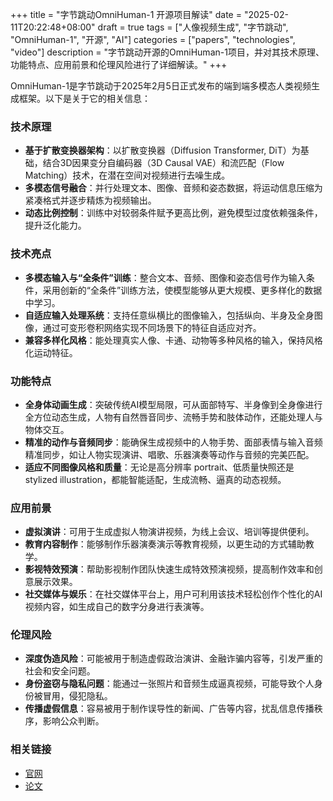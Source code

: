 +++
title = "字节跳动OmniHuman-1 开源项目解读"
date = "2025-02-11T20:22:48+08:00"
draft = true
tags = ["人像视频生成", "字节跳动", "OmniHuman-1", "开源", "AI"]
categories = ["papers", "technologies", "video"]
description = "字节跳动开源的OmniHuman-1项目，并对其技术原理、功能特点、应用前景和伦理风险进行了详细解读。"
+++

OmniHuman-1是字节跳动于2025年2月5日正式发布的端到端多模态人类视频生成框架。以下是关于它的相关信息：

### 技术原理

- **基于扩散变换器架构**：以扩散变换器（Diffusion Transformer, DiT）为基础，结合3D因果变分自编码器（3D Causal VAE）和流匹配（Flow Matching）技术，在潜在空间对视频进行去噪生成。
- **多模态信号融合**：并行处理文本、图像、音频和姿态数据，将运动信息压缩为紧凑格式并逐步精炼为视频输出。
- **动态比例控制**：训练中对较弱条件赋予更高比例，避免模型过度依赖强条件，提升泛化能力。

### 技术亮点

- **多模态输入与“全条件”训练**：整合文本、音频、图像和姿态信号作为输入条件，采用创新的“全条件”训练方法，使模型能够从更大规模、更多样化的数据中学习。
- **自适应输入处理系统**：支持任意纵横比的图像输入，包括纵向、半身及全身图像，通过可变形卷积网络实现不同场景下的特征自适应对齐。
- **兼容多样化风格**：能处理真实人像、卡通、动物等多种风格的输入，保持风格化运动特征。

### 功能特点

- **全身体动画生成**：突破传统AI模型局限，可从面部特写、半身像到全身像进行全方位动态生成，人物有自然唇音同步、流畅手势和肢体动作，还能处理人与物体交互。
- **精准的动作与音频同步**：能确保生成视频中的人物手势、面部表情与输入音频精准同步，如让人物实现演讲、唱歌、乐器演奏等动作与音频的完美匹配。
- **适应不同图像风格和质量**：无论是高分辨率 portrait、低质量快照还是 stylized illustration，都能智能适配，生成流畅、逼真的动态视频。

### 应用前景

- **虚拟演讲**：可用于生成虚拟人物演讲视频，为线上会议、培训等提供便利。
- **教育内容制作**：能够制作乐器演奏演示等教育视频，以更生动的方式辅助教学。
- **影视特效预演**：帮助影视制作团队快速生成特效预演视频，提高制作效率和创意展示效果。
- **社交媒体与娱乐**：在社交媒体平台上，用户可利用该技术轻松创作个性化的AI视频内容，如生成自己的数字分身进行表演等。

### 伦理风险

- **深度伪造风险**：可能被用于制造虚假政治演讲、金融诈骗内容等，引发严重的社会和安全问题。
- **身份盗窃与隐私问题**：能通过一张照片和音频生成逼真视频，可能导致个人身份被冒用，侵犯隐私。
- **传播虚假信息**：容易被用于制作误导性的新闻、广告等内容，扰乱信息传播秩序，影响公众判断。

### 相关链接

- [官网](https://omnihuman-lab.github.io)
- [论文](https://arxiv.org/pdf/2502.01061)
